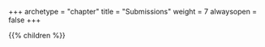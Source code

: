 +++
archetype = "chapter"
title = "Submissions"
weight = 7
alwaysopen = false
+++

{{% children  %}}
